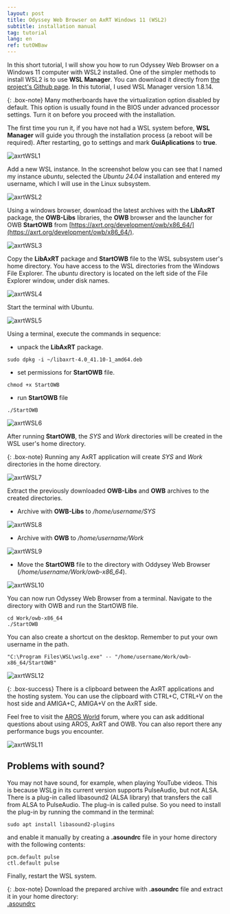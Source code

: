 ```yaml
---
layout: post
title: Odyssey Web Browser on AxRT Windows 11 (WSL2)
subtitle: installation manual
tag: tutorial
lang: en
ref: tutOWBaw
---
```


In this short tutorial, I will show you how to run Odyssey Web Browser on a Windows 11 computer with WSL2 installed. One of the simpler methods to install WSL2 is to use **WSL Manager**. You can download it directly from [the project's Github page](https://github.com/bostrot/wsl2-distro-manager/releases/tag/v1.8.14). In this tutorial, I used WSL Manager version 1.8.14. 

{: .box-note}
Many motherboards have the virtualization option disabled by default. This option is usually found in the BIOS under advanced processor settings. Turn it on before you proceed with the installation.

The first time you run it, if you have not had a WSL system before, **WSL Manager** will guide you through the installation process (a reboot will be required). After restarting, go to settings and mark **GuiAplications** to **true**.

![axrtWSL1](/assets/img/axrtWSL1.png)

Add a new WSL instance. In the screenshot below you can see that I named my instance *ubuntu*, selected the *Ubuntu 24.04* installation and entered my username, which I will use in the Linux subsystem.

![axrtWSL2](/assets/img/axrtWSL2.png)

Using a windows browser, download the latest archives with the **LibAxRT** package, the **OWB-Libs** libraries, the **OWB** browser and the launcher for OWB **StartOWB** from [https://axrt.org/development/owb/x86_64/](https://axrt.org/development/owb/x86_64/).

![axrtWSL3](/assets/img/axrtWSL3.png)

Copy the **LibAxRT** package and **StartOWB** file to the WSL subsystem user's home directory. You have access to the WSL directories from the Windows File Explorer. The *ubuntu* directory is located on the left side of the File Explorer window, under disk names. 

![axrtWSL4](/assets/img/axrtWSL4.png)

Start the terminal with Ubuntu. 

![axrtWSL5](/assets/img/axrtWSL5.png)

Using a terminal, execute the commands in sequence:
- unpack the **LibAxRT** package.
```
sudo dpkg -i ~/libaxrt-4.0_41.10-1_amd64.deb
```
- set permissions for **StartOWB** file.
```
chmod +x StartOWB
```
- run **StartOWB** file
```
./StartOWB
```
  
![axrtWSL6](/assets/img/axrtWSL6.png)

After running **StartOWB**, the *SYS* and *Work* directories will be created in the WSL user's home directory. 

{: .box-note}
Running any AxRT application will create *SYS* and *Work* directories in the home directory.

![axrtWSL7](/assets/img/axrtWSL7.png)

Extract the previously downloaded **OWB-Libs** and **OWB** archives to the created directories.  

- Archive with **OWB-Libs** to */home/username/SYS*  

![axrtWSL8](/assets/img/axrtWSL8.png)
   
- Archive with **OWB** to */home/username/Work*  

![axrtWSL9](/assets/img/axrtWSL9.png)

- Move the **StartOWB** file to the directory with Oddysey Web Browser (*/home/username/Work/owb-x86_64*).

![axrtWSL10](/assets/img/axrtWSL10.png)

You can now run Odyssey Web Browser from a terminal. Navigate to the directory with OWB and run the StartOWB file.  
```
cd Work/owb-x86_64  
./StartOWB
```

You can also create a shortcut on the desktop. Remember to put your own username in the path.

```
"C:\Program Files\WSL\wslg.exe" -- "/home/username/Work/owb-x86_64/StartOWB"
```

![axrtWSL12](/assets/img/axrtWSL12.png)

{: .box-success}
There is a clipboard between the AxRT applications and the hosting system. You can use the clipboard with CTRL+C, CTRL+V on the host side and AMIGA+C, AMIGA+V on the AxRT side.

Feel free to visit the [AROS World](https://www.arosworld.org) forum, where you can ask additional questions about using AROS, AxRT and OWB. You can also report there any performance bugs you encounter.
  
![axrtWSL11](/assets/img/axrtWSL11.png)

## Problems with sound?

You may not have sound, for example, when playing YouTube videos. This is because WSLg in its current version supports PulseAudio, but not ALSA. There is a plug-in called libasound2 (ALSA library) that transfers the call from ALSA to PulseAudio. The plug-in is called pulse. So you need to install the plug-in by running the command in the terminal:
```
sudo apt install libasound2-plugins
```
and enable it manually by creating a **.asoundrc** file in your home directory with the following contents:
```
pcm.default pulse
ctl.default pulse
```
Finally, restart the WSL system.  

{: .box-note}
Download the prepared archive with **.asoundrc** file and extract it in your home directory:  
[.asoundrc](/assets/asoundrc.zip "download")

